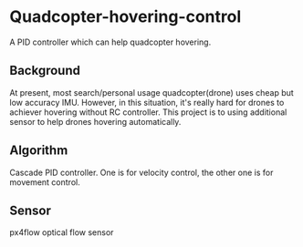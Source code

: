 # Quadcopter-hovering-control
A PID controller which can help quadcopter hovering. 

## Background
At present, most search/personal usage quadcopter(drone) uses cheap but low accuracy IMU. However, in this situation, it's really hard for drones to achiever hovering without RC controller. This project is to using additional sensor to help drones hovering automatically.

## Algorithm
Cascade PID controller. One is for velocity control, the other one is for movement control.

## Sensor
px4flow optical flow sensor
